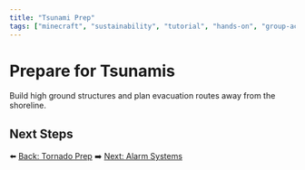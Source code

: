 ```yaml
---
title: "Tsunami Prep"
tags: ["minecraft", "sustainability", "tutorial", "hands-on", "group-activity"]
---
```

# Prepare for Tsunamis

Build high ground structures and plan evacuation routes away from the shoreline.

## Next Steps

⬅️ [Back: Tornado Prep](/sustainability_lab/Day-2/01_tornado)
➡️ [Next: Alarm Systems](/sustainability_lab/Day-2/05_alarm_system)